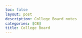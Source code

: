```yaml
---
toc: false
layout: post
description: College Board notes
categories: [CB]
title: College Board
---
```



